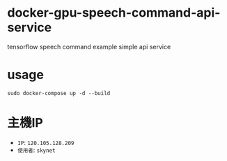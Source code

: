 # docker-gpu-speech-command-api-service
tensorflow speech command example simple api service 

# usage 
`sudo docker-compose up -d --build`

# 主機IP
* `IP`: `120.105.128.209`
* `使用者`: `skynet`
